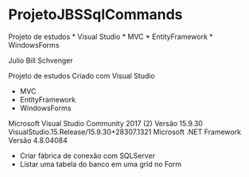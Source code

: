 # ProjetoJBSSqlCommands
Projeto de estudos * Visual Studio * MVC * EntityFramework * WindowsForms

Julio Bill Schvenger

Projeto de estudos
Criado com Visual Studio 
  * MVC 
  * EntityFramework 
  * WindowsForms

Microsoft Visual Studio Community 2017  (2)
Versão 15.9.30
VisualStudio.15.Release/15.9.30+28307.1321
Microsoft .NET Framework
Versão 4.8.04084

* Criar fábrica de conexão com SQLServer
* Listar uma tabela do banco em uma grid no Form
